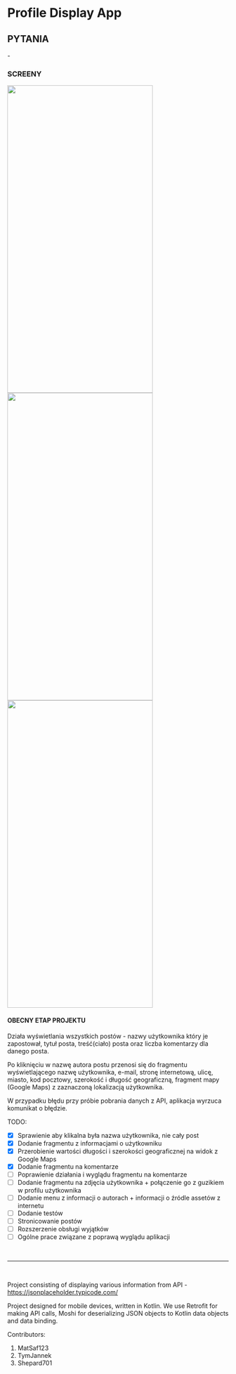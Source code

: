 ﻿# Profile Display App

## PYTANIA
\-

### SCREENY

   
<img src = "https://camo.githubusercontent.com/0aeb5a35ad2af9c1201d7edc24b0e8cd3ae7dbde/68747470733a2f2f692e696d6775722e636f6d2f6b4a4b4b41724e2e6a7067"
data-canonical-src = "https://i.imgur.com/kJKKArN.jpg" width="331" height="700" />
<img src = "https://camo.githubusercontent.com/64005edf6e8b22c989ff9c7aea149a2fcbf28159/68747470733a2f2f692e696d6775722e636f6d2f476d524d4752382e6a7067"
data-canonical-src = "https://i.imgur.com/GmRMGR8.jpg" width="331" height="700" />  
<img src = "https://camo.githubusercontent.com/3498c50eb7fd4ad49f2557daa80b488514748fc0/68747470733a2f2f692e696d6775722e636f6d2f50347431745a4f2e6a7067"
data-canonical-src = "https://i.imgur.com/P4t1tZO.jpg" width="331" height="700" />   



#### OBECNY ETAP PROJEKTU

Działa wyświetlania wszystkich postów - nazwy użytkownika który je zapostował, tytuł posta, treść(ciało) posta oraz liczba komentarzy dla danego posta.

Po kliknięciu w nazwę autora postu przenosi się do fragmentu wyświetlającego nazwę użytkownika, e-mail, stronę internetową, ulicę, miasto, kod pocztowy, szerokość i długość geograficzną, fragment mapy (Google Maps) z zaznaczoną lokalizacją użytkownika.

W przypadku błędu przy próbie pobrania danych z API, aplikacja wyrzuca komunikat o błędzie.

TODO:
- [x] Sprawienie aby klikalna była nazwa użytkownika, nie cały post
- [x] Dodanie fragmentu z informacjami o użytkowniku 
- [x] Przerobienie wartości długości i szerokości geograficznej na widok z Google Maps
- [x] Dodanie fragmentu na komentarze
- [ ] Poprawienie działania i wyglądu fragmentu na komentarze
- [ ] Dodanie fragmentu na zdjęcia użytkownika + połączenie go z guzikiem w profilu użytkownika
- [ ] Dodanie menu z informacji o autorach + informacji o źródle assetów z internetu
- [ ] Dodanie testów
- [ ] Stronicowanie postów
- [ ] Rozszerzenie obsługi wyjątków
- [ ] Ogólne prace związane z poprawą wyglądu aplikacji

<br /><hr /><br />


Project consisting of displaying various information from API - https://jsonplaceholder.typicode.com/

Project designed for mobile devices, written in Kotlin.
We use Retrofit for making API calls, Moshi for deserializing JSON objects to Kotlin data objects and data binding.

Contributors:
1. MatSaf123
2. TymJannek
3. Shepard701

